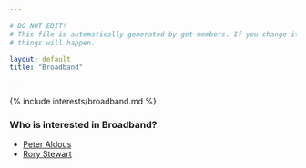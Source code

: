 ```yaml
---

# DO NOT EDIT!
# This file is automatically generated by get-members. If you change it, bad
# things will happen.

layout: default
title: "Broadband"

---
```


{% include interests/broadband.md %}

### Who is interested in Broadband?


* [Peter Aldous](members/peter-aldous.html)
* [Rory Stewart](members/rory-stewart.html)
